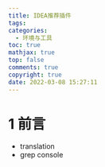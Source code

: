 ```yaml
---
title: IDEA推荐插件
tags:
categories:
  - 环境与工具
toc: true
mathjax: true
top: false
comments: true
copyright: true
date: 2022-03-08 15:27:11
---
```


# 1 前言

* translation
* grep console
